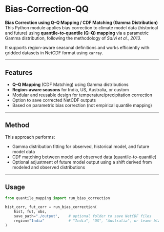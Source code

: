 # Bias-Correction-QQ

**Bias Correction using Q–Q Mapping / CDF Matching (Gamma Distribution)**  
This Python module applies bias correction to climate model data (historical and future) using **quantile-to-quantile (Q–Q) mapping** via a parametric Gamma distribution, following the methodology of *Salvi et al., 2013*.

It supports region-aware seasonal definitions and works efficiently with gridded datasets in NetCDF format using `xarray`.

---

## Features

- **Q–Q Mapping** (CDF Matching) using Gamma distributions
- **Region-aware seasons** for India, US, Australia, or custom
- Modular and reusable design for temperature/precipitation correction
- Option to save corrected NetCDF outputs
- Based on parametric bias correction (not empirical quantile mapping)

---

## Method

This approach performs:
- Gamma distribution fitting for observed, historical model, and future model data
- CDF matching between model and observed data (quantile-to-quantile)
- Optional adjustment of future model output using a shift derived from modeled and observed distributions

---

## Usage

```python
from quantile_mapping import run_bias_correction

hist_corr, fut_corr = run_bias_correction(
    hist, fut, obs,
    save_path="./output",    # optional folder to save NetCDF files
    region="India"           # "India", "US", "Australia", or leave blank for default seasons
)
